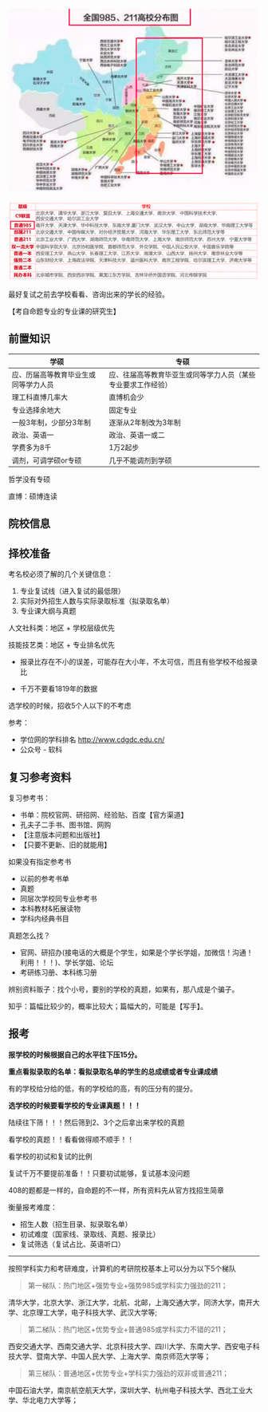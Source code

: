 ![image-20210821114825674](readme.imgs/image-20210821114825674.png)

![image-20210821114807110](readme.imgs/image-20210821114807110.png)

最好复试之前去学校看看、咨询出来的学长的经验。

【考自命题专业的专业课的研究生】

## 前置知识

| 学硕                                 | 专硕                                                         |
| ------------------------------------ | ------------------------------------------------------------ |
| 应、历届高等教育毕业生或同等学力人员 | 应、往届高等教育毕亚生或同等学力人员（某些专业要求工作经验） |
| 理工科直博几率大                     | 直博机会少                                                   |
| 专业选择余地大                       | 固定专业                                                     |
| 一般3年制，少部分3年制               | 逐渐从2年制改为3年制                                         |
| 政治、英语一                         | 政治、英语一或二                                             |
| 学费多为8千                          | 1万2起步                                                     |
| 调剂，可调学硕or专硕                 | 几乎不能调剂到学硕                                           |

哲学没有专硕

直博：硕博连读



## 院校信息









## 择校准备

考名校必须了解的几个关键信息：

1. 专业复试线（进入复试的最低限）
2. 实际对外招生人数与实际录取标准（拟录取名单）
3. 专业课大纲与真题

人文社科类：地区 + 学校层级优先

技能技艺类：地区 + 专业排名优先

- 报录比存在不小的误差，可能存在大小年，不太可信，而且有些学校不给报录比

- 千万不要看1819年的数据

选学校的时候，招收5个人以下的不考虑

参考：

- 学位网的学科排名 http://www.cdgdc.edu.cn/
- 公众号 - 软科







## 复习参考资料

复习参考书：

- 书单：院校官网、研招网、经验贴、百度【官方渠道】
- 孔夫子二手书、图书馆、网购
- 【注意版本问题和出版社】
- 【只要不更新、旧的就能用】

如果没有指定参考书

- 以前的参考书单
- 真题
- 同层次学校同专业参考书
- 本科教材&拓展读物
- 学科内经典书目

真题怎么找？

- 官网、研招办(接电话的大概是个学生，如果是个学长学姐，加微信！沟通！利用！！！)、学长学姐、论坛
- 考研练习册、本科练习册

辨别资料贩子：找个小号，要别的学校的真题，如果有，那八成是个骗子。

知乎：篇幅比较少的，概率比较大；篇幅大的，可能是【写手】。







## 报考

**报学校的时候根据自己的水平往下压15分。**

**重点看拟录取的名单：看拟录取名单的学生的总成绩或者专业课成绩**

有的学校给分给的低，有的学校给的高，有的压分有的提分。

**选学校的时候要看学校的专业课真题！！！**

陆续往下筛！！！然后筛到2、3个之后拿出来学校的真题

看学校的真题！！看看做得顺不顺手！！

看学校的初试和复试的比例

复试千万不要提前准备！！只要初试能够，复试基本没问题

408的题都是一样的，自命题的不一样，所有资料先从官方找招生简章

衡量报考难度：

- 招生人数（招生目录、拟录取名单）
- 初试难度（国家线、录取线、真题、报录比）
- 复试筛选（复试占比、英语听口）







---

按照学科实力和考研难度，计算机的考研院校基本上可以分为以下5个梯队

> 第一梯队：热门地区+强势专业+强势985或学科实力强劲的211；

清华大学，北京大学、浙江大学，北航、北邮，上海交通大学，同济大学，南开大学、北京理工大学，电子科技大学、武汉大学等;



> 第二梯队：热门地区+优势专业+普通985或学科实力不错的211；

西安交通大学、西南交通大学、北京科技大学、四川大学、东南大学、西安电子科技大学、暨南大学、中国人民大学、上海大学、南京师范大学等；



> 第三梯队：普通地区+优势专业+学科实力强劲的双非或普通211；

中国石油大学，南京航空航天大学，深圳大学、杭州电子科技大学、西北工业大学、华北电力大学等；


